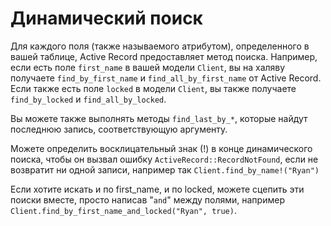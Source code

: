 # Динамический поиск

Для каждого поля (также называемого атрибутом), определенного в вашей таблице, Active Record предоставляет метод поиска. Например, если есть поле `first_name` в вашей модели `Client`, вы на халяву получаете `find_by_first_name` и `find_all_by_first_name` от Active Record. Если также есть поле `locked` в модели `Client`, вы также получаете `find_by_locked` и `find_all_by_locked`.

Вы можете также выполнять методы `find_last_by_*`, которые найдут последнюю запись, соответствующую аргументу.

Можете определить восклицательный знак (!) в конце динамического поиска, чтобы он вызвал ошибку `ActiveRecord::RecordNotFound`, если не возвратит ни одной записи, например так `Client.find_by_name!("Ryan")`

Если хотите искать и по first_name, и по locked, можете сцепить эти поиски вместе, просто написав "`and`" между полями, например `Client.find_by_first_name_and_locked("Ryan", true)`.
